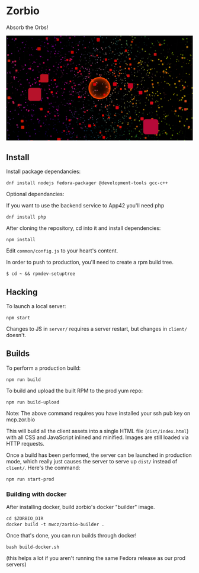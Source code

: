 # Zorbio

Absorb the Orbs!

![Huge zorbio orb](./preview.png)

## Install

Install package dependancies:

    dnf install nodejs fedora-packager @development-tools gcc-c++
    
Optional dependancies:

If you want to use the backend service to App42 you'll need php

    dnf install php

After cloning the repository, cd into it and install dependencies:

    npm install

Edit `common/config.js` to your heart's content.

In order to push to production, you'll need to create a rpm build tree.

    $ cd ~ && rpmdev-setuptree

## Hacking

To launch a local server:

    npm start

Changes to JS in `server/` requires a server restart, but changes in `client/`
doesn't.

## Builds

To perform a production build:

    npm run build

To build and upload the built RPM to the prod yum repo:

    npm run build-upload

Note: The above command requires you have installed your ssh pub key on mcp.zor.bio

This will build all the client assets into a single HTML file
(`dist/index.html`) with all CSS and JavaScript inlined and minified.  Images
are still loaded via HTTP requests.

Once a build has been performed, the server can be launched in production mode,
which really just causes the server to serve up `dist/` instead of `client/`.
Here's the command:

    npm run start-prod

### Building with docker

After installing docker, build zorbio's docker "builder" image.

    cd $ZORBIO_DIR
    docker build -t mwcz/zorbio-builder .

Once that's done, you can run builds through docker!

    bash build-docker.sh

(this helps a lot if you aren't running the same Fedora release as our prod
servers)


